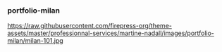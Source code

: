 ### portfolio-milan

https://raw.githubusercontent.com/firepress-org/theme-assets/master/professionnal-services/martine-nadall/images/portfolio-milan/milan-101.jpg